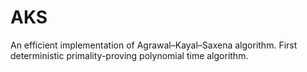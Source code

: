 # AKS
An efficient implementation of Agrawal–Kayal–Saxena algorithm. First deterministic primality-proving polynomial time algorithm.
